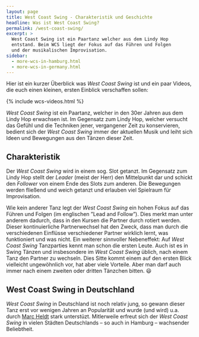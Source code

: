 ```yaml
---
layout: page
title: West Coast Swing - Charakteristik und Geschichte
headline: Was ist West Coast Swing?
permalink: /west-coast-swing/
excerpt: >
  West Coast Swing ist ein Paartanz welcher aus dem Lindy Hop
  entstand. Beim WCS liegt der Fokus auf das Führen und Folgen
  und der musikalischen Improvisation.
sidebar:
  - more-wcs-in-hamburg.html
  - more-wcs-in-germany.html
---
```


Hier ist ein kurzer Überblick was _West Coast Swing_ ist und ein paar Videos, die euch einen kleinen, ersten Einblick verschaffen sollen:

{% include wcs-videos.html %}

_West Coast Swing_ ist ein Paartanz, welcher in den 30er Jahren aus dem Lindy Hop erwachsen ist. Im Gegensatz zum Lindy Hop, welcher versucht das Gefühl und die Techniken jener, vergangener Zeit zu konservieren, bedient sich der _West Coast Swing_ immer der aktuellen Musik und leiht sich Ideen und Bewegungen aus den Tänzen dieser Zeit.

## Charakteristik

Der _West Coast Swing_ wird in einem sog. Slot getanzt. Im Gegensatz zum Lindy Hop stellt der _Leader_ (meist der Herr) den Mittelpunkt dar und schickt den _Follower_ von einem Ende des Slots zum anderen. Die Bewegungen werden fließend und weich getanzt und erlauben viel Spielraum für Improvisation.


Wie kein anderer Tanz legt der _West Coast Swing_ ein hohen Fokus auf das Führen und Folgen (im englischen ”Lead and Follow”). Dies merkt man unter anderem dadurch, dass in den Kursen die Partner durch rotiert werden. Dieser kontinuierliche Partnerwechsel hat den Zweck, dass man durch die verschiedenen Einflüsse verschiedener Partner wirklich lernt, was funktioniert und was nicht. Ein weiterer sinnvoller Nebeneffekt: Auf _West Coast Swing_ Tanzparties kennt man schon die ersten Leute. Auch ist es in Swing Tänzen und insbesondere im _West Coast Swing_ üblich, nach einem Tanz den Partner zu wechseln. Dies Sitte kommt einem auf den ersten Blick vielleicht ungewöhnlich vor, hat aber viele Vorteile. Aber man darf auch immer nach einem zweiten oder dritten Tänzchen bitten. 😃

## West Coast Swing in Deutschland

_West Coast Swing_ in Deutschland ist noch relativ jung, so gewann dieser Tanz erst vor wenigen Jahren an Popularität und wurde (und wird) u.a. durch [Marc Heldt](http://www.marcheldt.de) stark unterstüzt. Mitlerweile erfreut sich der _West Coast Swing_ in vielen Städten Deutschlands – so auch in Hamburg – wachsender Beliebtheit.
